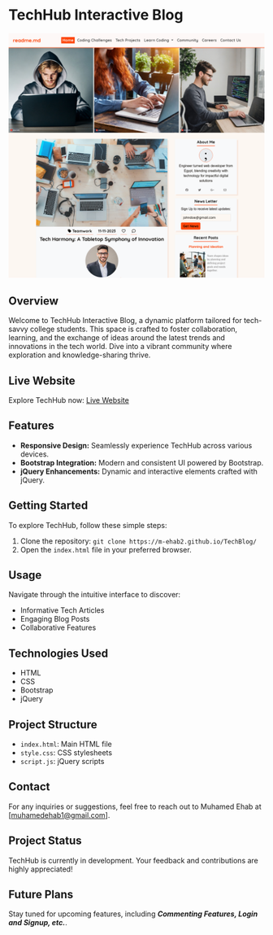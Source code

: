 # TechHub Interactive Blog

![Website Screenshot](./readme.png)

## Overview

Welcome to TechHub Interactive Blog, a dynamic platform tailored for tech-savvy college students. This space is crafted to foster collaboration, learning, and the exchange of ideas around the latest trends and innovations in the tech world. Dive into a vibrant community where exploration and knowledge-sharing thrive.

## Live Website

Explore TechHub now: [Live Website](https://m-ehab2.github.io/TechBlog/)

## Features

-   **Responsive Design:** Seamlessly experience TechHub across various devices.
-   **Bootstrap Integration:** Modern and consistent UI powered by Bootstrap.
-   **jQuery Enhancements:** Dynamic and interactive elements crafted with jQuery.

## Getting Started

To explore TechHub, follow these simple steps:

1. Clone the repository: `git clone https://m-ehab2.github.io/TechBlog/`
2. Open the `index.html` file in your preferred browser.

## Usage

Navigate through the intuitive interface to discover:

-   Informative Tech Articles
-   Engaging Blog Posts
-   Collaborative Features

## Technologies Used

-   HTML
-   CSS
-   Bootstrap
-   jQuery

## Project Structure

-   `index.html`: Main HTML file
-   `style.css`: CSS stylesheets
-   `script.js`: jQuery scripts

## Contact

For any inquiries or suggestions, feel free to reach out to Muhamed Ehab at [muhamedehab1@gmail.com].

## Project Status

TechHub is currently in development. Your feedback and contributions are highly appreciated!

## Future Plans

Stay tuned for upcoming features, including **_Commenting Features, Login and Signup, etc._**.
